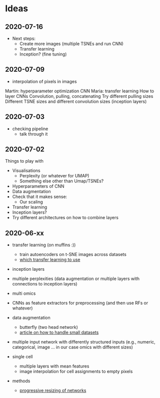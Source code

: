 # Ideas

## 2020-07-16

* Next steps:
  * Create more images (multiple TSNEs and run CNN)
  * Transfer learning
  * Inception? (fine tuning)

## 2020-07-09

- interpolation of pixels in images

Martin: hyperparameter optimization CNN
Maria: transfer learning
How to layer CNNs
Convolution, pulling, concatenating
Try different pulling sizes
Different TSNE sizes and different convolution sizes (inception layers) 

## 2020-07-03

- checking pipeline
  - talk through it

## 2020-07-02

Things to play with
- Visualisations 
  - Perplexity (or whatever for UMAP) 
  - Something else other than Umap/TSNEs?
- Hyperparameters of CNN
- Data augmentation 
- Check that it makes sense: 
  - Our scaling  
- Transfer learning
- Inception layers? 
- Try different architectures on how to combine layers

## 2020-06-xx

- transfer learning (on muffins :))
  - train autoencoders on t-SNE images across datasets
  - [which transfer learning to use](https://towardsdatascience.com/transfer-learning-from-pre-trained-models-f2393f124751)

- inception layers
- multiple perplexities (data augmentation or multiple layers with connections to inception layers)
- multi omics
- CNNs as feature extractors for preprocessing (and then use RFs or whatever)

- data augmentation
  - butterfly (two head network)
  - [article on how to handle small datasets](https://towardsdatascience.com/breaking-the-curse-of-small-data-sets-in-machine-learning-part-2-894aa45277f4)

- multiple input network with differently structured inputs (e.g., numeric, categorical, image ... in our case omics with different sizes)

- single cell
  - multiple layers with mean features
  - image interpolation for cell assignments to empty pixels

- methods
  - [progressive resizing of networks](https://towardsdatascience.com/boost-your-cnn-image-classifier-performance-with-progressive-resizing-in-keras-a7d96da06e20)

